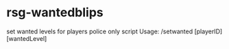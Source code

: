 # rsg-wantedblips
set wanted levels for players police only script
Usage: /setwanted [playerID] [wantedLevel]
